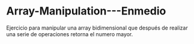 # Array-Manipulation---Enmedio
Ejercicio para manipular una array bidimensional que después de realizar una serie de operaciones retorna el numero mayor.
